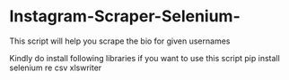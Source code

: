 # Instagram-Scraper-Selenium-
This script will help you scrape the bio for given usernames

Kindly do install following libraries if you want to use this script
pip install selenium re csv xlswriter
